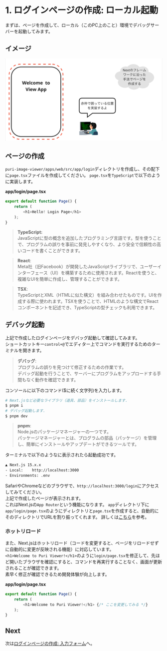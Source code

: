 # 1. ログインページの作成: ローカル起動
まずは、ページを作成して、ローカル（このPC上のこと）環境でデバッグサーバーを起動してみます。  

## イメージ
![Step0](./img/Step0.png)

## ページの作成
`puri-image-viewer/apps/web/src/app/login`ディレクトリを作成し、その配下に`page.tsx`ファイルを作成してください。
`page.tsx`を`TypeScript`で以下のように実装します。

**app/login/page.tsx**
```ts
export default function Page() {
    return (
        <h1>Hello! Login Page</h1>
    );
}
```

>**TypeScript:**  
>JavaScriptに型の概念を追加したプログラミング言語です。型を使うことで、プログラムの誤りを事前に発見しやすくなり、より安全で信頼性の高いコードを書くことができます。

> **React**:  
> Meta社（旧Facebook）が開発したJavaScriptライブラリで、ユーザーインターフェース（UI）を構築するために使用されます。Reactを使うと、複雑なUIを簡単に作成し、管理することができます。

>**TSX**:  
>TypeScriptとXML（HTMLに似た構文）を組み合わせたものです。UIを作成する際に使われます。TSXを使うことで、HTMLのような構文でReactコンポーネントを記述でき、TypeScriptの型チェックも利用できます。  

## デバッグ起動
上記で作成したログインページをデバッグ起動して確認してみます。  
ショートカットキー`control+@`でエディター上でコマンドを実行するためのターミナルを開きます。  

>**デバッグ**:  
>プログラムの誤りを見つけて修正するための作業です。  
>デバッグ起動を行うことで、サーバーにプログラムをアップロードする手間もなく動作を確認できます。

コンソールに以下のコマンド($に続く文字列)を入力します。
```sh
# Next.jsなど必要なライブラリ（道具、部品）をインストールします.
$ pnpm i
# デバッグ起動します.
$ pnpm dev
```

>**pnpm**:  
>Node.jsのパッケージマネージャーの一つです。  
>パッケージマネージャーとは、プログラムの部品（パッケージ）を管理し、簡単にインストールやアップデートができるツールです。

ターミナルで以下のようなに表示されたら起動成功です。
```sh
▲ Next.js 15.x.x
- Local:    http://localhost:3000
- Environments: .env
```

SafariやChromeなどのブラウザで、`http://localhost:3000/login`にアクセスしてみてください。  
上記で作成したページが表示されます。  
これはNext.jsの`App Router`という機能になります。  `app`ディレクトリ下に`app/login/page.tsx`のようにディレクトリと`page.tsx`を作成すると、自動的にそのディレクトリでURLを割り振ってくれます。
詳しくは[こちら](https://nextjs.org/docs/app/building-your-application/routing)を参考。

### ホットリロード
また、Next.jsはホットリロード（コードを変更すると、ページをリロードせずに自動的に変更が反映される機能）に対応しています。   
```<h1>Welcome to Puri Viewer!</h1>```のように`login/page.tsx`を修正して、先ほど開いたブラウザを確認にすると、コマンドを再実行することなく、画面が更新されることが確認できます。  
素早く修正が確認できるため開発体験が向上します。

**app/login/page.tsx**
```ts
export default function Page() {
    return (
        <h1>Welcome to Puri Viewer!</h1> {/* ここを変更してみる */}
    );
}
```

## Next
次は[ログインページの作成: 入力フォーム](./2_ログインページの作成_入力フォーム.md)へ。
